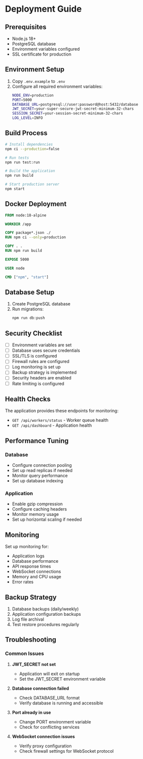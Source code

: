 # Deployment Guide

## Prerequisites

- Node.js 18+ 
- PostgreSQL database
- Environment variables configured
- SSL certificate for production

## Environment Setup

1. Copy `.env.example` to `.env`
2. Configure all required environment variables:
   ```bash
   NODE_ENV=production
   PORT=5000
   DATABASE_URL=postgresql://user:password@host:5432/database
   JWT_SECRET=your-super-secure-jwt-secret-minimum-32-chars
   SESSION_SECRET=your-session-secret-minimum-32-chars
   LOG_LEVEL=INFO
   ```

## Build Process

```bash
# Install dependencies
npm ci --production=false

# Run tests
npm run test:run

# Build the application
npm run build

# Start production server
npm start
```

## Docker Deployment

```dockerfile
FROM node:18-alpine

WORKDIR /app

COPY package*.json ./
RUN npm ci --only=production

COPY . .
RUN npm run build

EXPOSE 5000

USER node

CMD ["npm", "start"]
```

## Database Setup

1. Create PostgreSQL database
2. Run migrations:
   ```bash
   npm run db:push
   ```

## Security Checklist

- [ ] Environment variables are set
- [ ] Database uses secure credentials
- [ ] SSL/TLS is configured
- [ ] Firewall rules are configured
- [ ] Log monitoring is set up
- [ ] Backup strategy is implemented
- [ ] Security headers are enabled
- [ ] Rate limiting is configured

## Health Checks

The application provides these endpoints for monitoring:

- `GET /api/workers/status` - Worker queue health
- `GET /api/dashboard` - Application health

## Performance Tuning

### Database
- Configure connection pooling
- Set up read replicas if needed
- Monitor query performance
- Set up database indexing

### Application
- Enable gzip compression
- Configure caching headers
- Monitor memory usage
- Set up horizontal scaling if needed

## Monitoring

Set up monitoring for:
- Application logs
- Database performance
- API response times
- WebSocket connections
- Memory and CPU usage
- Error rates

## Backup Strategy

1. Database backups (daily/weekly)
2. Application configuration backups
3. Log file archival
4. Test restore procedures regularly

## Troubleshooting

### Common Issues

1. **JWT_SECRET not set**
   - Application will exit on startup
   - Set the JWT_SECRET environment variable

2. **Database connection failed**
   - Check DATABASE_URL format
   - Verify database is running and accessible

3. **Port already in use**
   - Change PORT environment variable
   - Check for conflicting services

4. **WebSocket connection issues**
   - Verify proxy configuration
   - Check firewall settings for WebSocket protocol